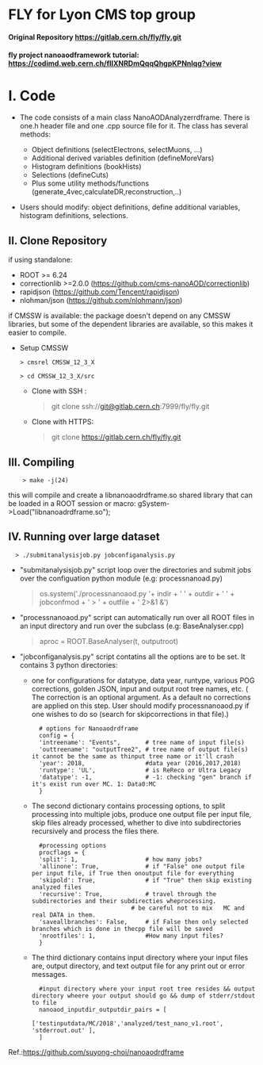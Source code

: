 # FLY for Lyon CMS top group 
#### Original Repository https://gitlab.cern.ch/fly/fly.git
#### fly project nanoaodframework tutorial: https://codimd.web.cern.ch/fIIXNRDmQqqQhgpKPNnlqg?view

# I. Code
- The code consists of a main class NanoAODAnalyzerrdframe. 
There is one.h header file and one .cpp source file for it.
The class has several methods:
    - Object definitions (selectElectrons, selectMuons, ...)
    - Additional derived variables definition (defineMoreVars)
    - Histogram definitions (bookHists)
    - Selections (defineCuts)
    - Plus some utility methods/functions (generate_4vec,calculateDR,reconstruction,..)

- Users should modify: object definitions, define additional variables, histogram definitions, selections.

## II. Clone Repository 

if using standalone:
* ROOT >= 6.24
* correctionlib >=2.0.0 (https://github.com/cms-nanoAOD/correctionlib)
* rapidjson (https://github.com/Tencent/rapidjson)
* nlohman/json (https://github.com/nlohmann/json)

if CMSSW is available: the package doesn't depend on any CMSSW libraries, but some of the dependent libraries are available, so this makes it easier to compile.

* Setup CMSSW

      > cmsrel CMSSW_12_3_X

      > cd CMSSW_12_3_X/src

  * Clone with SSH :
      > git clone ssh://git@gitlab.cern.ch:7999/fly/fly.git

  * Clone with HTTPS:
      > git clone https://gitlab.cern.ch/fly/fly.git
  

## III. Compiling

        > make -j(24)

  this will compile and create a libnanoaodrdframe.so shared library that can be loaded in a ROOT session or macro:  gSystem->Load("libnanoadrdframe.so");


## IV. Running over large dataset

      > ./submitanalysisjob.py jobconfiganalysis.py

  * "submitanalysisjob.py" script loop over the directories and submit jobs over the configuation python module (e.g: processnanoad.py)
      > os.system('./processnanoaod.py '+ indir + ' ' + outdir + ' ' + jobconfmod  + ' > ' + outfile + ' 2>&1 &')

  * "processnanoaod.py" script can automatically run over all ROOT files in an input directory and run over the subclass (e.g: BaseAnalyser.cpp)
      > aproc = ROOT.BaseAnalyser(t, outputroot)

  * "jobconfiganalysis.py" script contatins all the options are to be set. It contains 3 python directories:
    * one for configurations for datatype, data year, runtype, various POG corrections, golden JSON, input and output root tree names, etc. ( The correction is an optional argument. As a default no corrections are applied on this step. User should modify processnanoaod.py if one wishes to do so (search for skipcorrections in that file).)
       
            # options for Nanoaodrdframe
            config = {
            'intreename': "Events",       # tree name of input file(s)
            'outtreename': "outputTree2", # tree name of output file(s) it cannot be the same as thinput tree name or it'll crash
            'year': 2018,                 #data year (2016,2017,2018)
            'runtype': 'UL',              # is ReReco or Ultra Legacy
            'datatype': -1,               # -1: checking "gen" branch if it's exist run over MC. 1: Data0:MC
            }

    * The second dictionary contains processing options, to split processing into multiple jobs, produce one output file per input file, skip files already processed, whether to dive into subdirectories recursively and process the files there. 
       
            #processing options
            procflags = {
            'split': 1,                   # how many jobs?
            'allinone': True,             # if "False" one output file per input file, if True then onoutput file for everything
            'skipold': True,              # if "True" then skip existing analyzed files
            'recursive': True,            # travel through the subdirectories and their subdirecties wheprocessing.
                                      # be careful not to mix   MC and real DATA in them.
            'saveallbranches': False,     # if False then only selected branches which is done in thecpp file will be saved
            'nrootfiles': 1,              #How many input files?
            }
    
    * The third dictionary contains input directory where your input files are, output directory, and text output file for any print out or error messages.

            #input directory where your input root tree resides && output directory wheere your output should go && dump of stderr/stdout to file
            nanoaod_inputdir_outputdir_pairs = [
                    ['testinputdata/MC/2018','analyzed/test_nano_v1.root', 'stderrout.out' ],
            ]

Ref.:https://github.com/suyong-choi/nanoaodrdframe
